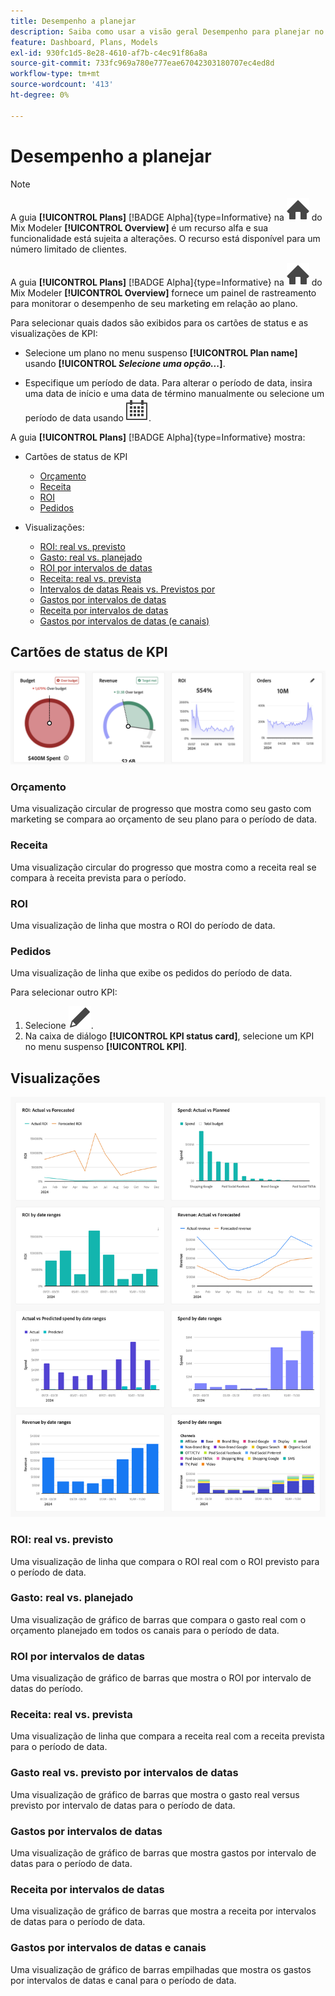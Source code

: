 ```yaml
---
title: Desempenho a planejar
description: Saiba como usar a visão geral Desempenho para planejar no Mix Modeler.
feature: Dashboard, Plans, Models
exl-id: 930fc1d5-8e28-4610-af7b-c4ec91f86a8a
source-git-commit: 733fc969a780e777eae67042303180707ec4ed8d
workflow-type: tm+mt
source-wordcount: '413'
ht-degree: 0%

---
```


# Desempenho a planejar

>[!NOTE]
>
>A guia **[!UICONTROL Plans]** [!BADGE Alpha]{type=Informative} na ![Página Inicial](/help/assets/icons/Home.svg) do Mix Modeler **[!UICONTROL Overview]** é um recurso alfa e sua funcionalidade está sujeita a alterações. O recurso está disponível para um número limitado de clientes.




A guia **[!UICONTROL Plans]** [!BADGE Alpha]{type=Informative} na ![Página inicial](/help/assets/icons/Home.svg) do Mix Modeler **[!UICONTROL Overview]** fornece um painel de rastreamento para monitorar o desempenho de seu marketing em relação ao plano.

Para selecionar quais dados são exibidos para os cartões de status e as visualizações de KPI:

* Selecione um plano no menu suspenso **[!UICONTROL Plan name]** usando **[!UICONTROL _Selecione uma opção..._]**.

* Especifique um período de data. Para alterar o período de data, insira uma data de início e uma data de término manualmente ou selecione um período de data usando ![Calendário](/help/assets/icons/Calendar.svg).

A guia **[!UICONTROL Plans]** [!BADGE Alpha]{type=Informative} mostra:

* Cartões de status de KPI

   * [Orçamento](#budget)
   * [Receita](#revenue)
   * [ROI](#roi)
   * [Pedidos](#orders)

* Visualizações:
   * [ROI: real vs. previsto](#roi-actual-vs-forecasted)
   * [Gasto: real vs. planejado](#spend-actual-vs-planned)
   * [ROI por intervalos de datas](#roi-by-date-ranges)
   * [Receita: real vs. prevista](#revenue-actual-vs-forecasted)
   * [Intervalos de datas Reais vs. Previstos por](#actual-vs-predicted-spend-by-date-ranges)
   * [Gastos por intervalos de datas](#spend-by-date-ranges)
   * [Receita por intervalos de datas](#revenue-by-date-ranges)
   * [Gastos por intervalos de datas (e canais)](#spend-by-date-ranges-and-channels)

## Cartões de status de KPI

![Cartões de status de KPI](../assets/performance-to-plan-kpi-cards.png)


### Orçamento

Uma visualização circular de progresso que mostra como seu gasto com marketing se compara ao orçamento de seu plano para o período de data.

### Receita

Uma visualização circular do progresso que mostra como a receita real se compara à receita prevista para o período.


### ROI

Uma visualização de linha que mostra o ROI do período de data.


### Pedidos

Uma visualização de linha que exibe os pedidos do período de data.

Para selecionar outro KPI:

1. Selecione ![Editar](/help/assets/icons/Edit.svg).
1. Na caixa de diálogo **[!UICONTROL KPI status card]**, selecione um KPI no menu suspenso **[!UICONTROL KPI]**.


## Visualizações

![Visualização](../assets/performance-to-plan-visualizations.png)

### ROI: real vs. previsto

Uma visualização de linha que compara o ROI real com o ROI previsto para o período de data.


### Gasto: real vs. planejado

Uma visualização de gráfico de barras que compara o gasto real com o orçamento planejado em todos os canais para o período de data.

### ROI por intervalos de datas

Uma visualização de gráfico de barras que mostra o ROI por intervalo de datas do período.


### Receita: real vs. prevista

Uma visualização de linha que compara a receita real com a receita prevista para o período de data.


### Gasto real vs. previsto por intervalos de datas

Uma visualização de gráfico de barras que mostra o gasto real versus previsto por intervalo de datas para o período de data.


### Gastos por intervalos de datas

Uma visualização de gráfico de barras que mostra gastos por intervalo de datas para o período de data.


### Receita por intervalos de datas

Uma visualização de gráfico de barras que mostra a receita por intervalos de datas para o período de data.


### Gastos por intervalos de datas e canais

Uma visualização de gráfico de barras empilhadas que mostra os gastos por intervalos de datas e canal para o período de data.

